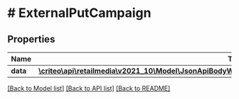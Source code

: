 # # ExternalPutCampaign

## Properties

Name | Type | Description | Notes
------------ | ------------- | ------------- | -------------
**data** | [**\criteo\api\retailmedia\v2021_10\Model\JsonApiBodyWithExternalIdOfEditableCampaignAttributesAndCampaign**](JsonApiBodyWithExternalIdOfEditableCampaignAttributesAndCampaign.md) |  | [optional]

[[Back to Model list]](../../README.md#models) [[Back to API list]](../../README.md#endpoints) [[Back to README]](../../README.md)
